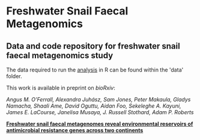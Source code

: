 # Freshwater Snail Faecal Metagenomics

## Data and code repository for freshwater snail faecal metagenomics study

The data required to run the [analysis](https://github.com/amoreo71/freshwater_snail_faecal/blob/main/code/Snail_faecal_V2.html) in R can be found within the 'data' folder.


This work is available in preprint on *bioRxiv*:

*Angus M. O’Ferrall, Alexandra Juhász, Sam Jones, Peter Makaula, Gladys Namacha, Shaali Ame, David Oguttu, Aidan Foo, Sekeleghe A. Kayuni, James E. LaCourse, Janelisa Musaya, J. Russell Stothard, Adam P. Roberts*

[**Freshwater snail faecal metagenomes reveal environmental reservoirs of antimicrobial resistance genes across two continents**](https://www.biorxiv.org/content/10.1101/2025.02.26.640299v1)
